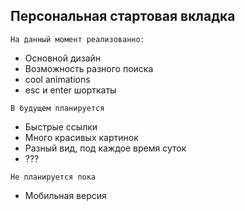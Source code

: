 ## Персональная стартовая вкладка

`На данный момент реализованно:`
- Основной дизайн
- Возможность разного поиска
- cool animations
- esc и enter шорткаты

`В будущем планируется`
- Быстрые ссылки
- Много красивых картинок
- Разный вид, под каждое время суток
- ???

`Не планируется пока`
- Мобильная версия